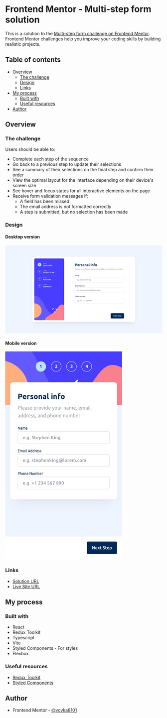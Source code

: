 # Frontend Mentor - Multi-step form solution

This is a solution to the [Multi-step form challenge on Frontend Mentor](https://www.frontendmentor.io/challenges/multistep-form-YVAnSdqQBJ). Frontend Mentor challenges help you improve your coding skills by building realistic projects. 

## Table of contents

- [Overview](#overview)
  - [The challenge](#the-challenge)
  - [Design](#design)
  - [Links](#links)
- [My process](#my-process)
  - [Built with](#built-with)
  - [Useful resources](#useful-resources)
- [Author](#author)

## Overview

### The challenge

Users should be able to:

- Complete each step of the sequence
- Go back to a previous step to update their selections
- See a summary of their selections on the final step and confirm their order
- View the optimal layout for the interface depending on their device's screen size
- See hover and focus states for all interactive elements on the page
- Receive form validation messages if:
  - A field has been missed
  - The email address is not formatted correctly
  - A step is submitted, but no selection has been made

### Design

#### Desktop version

![Desktop version](./src/assets/design/desktop-design-step-1.jpg)

#### Mobile version

![Mobile version](./src/assets/design/mobile-design-step-1.jpg)

### Links

- [Solution URL](https://github.com/vovka8101/multi-step-form)
- [Live Site URL](https://vovka8101.github.io/multi-step-form)

## My process

### Built with

- React
- Redux Toolkit
- Typescript
- Vite
- Styled Components - For styles
- Flexbox

### Useful resources

- [Redux Toolkit](https://redux-toolkit.js.org/)
- [Styled Components](https://styled-components.com/)

## Author

- Frontend Mentor - [@vovka8101](https://www.frontendmentor.io/profile/vovka8101)
